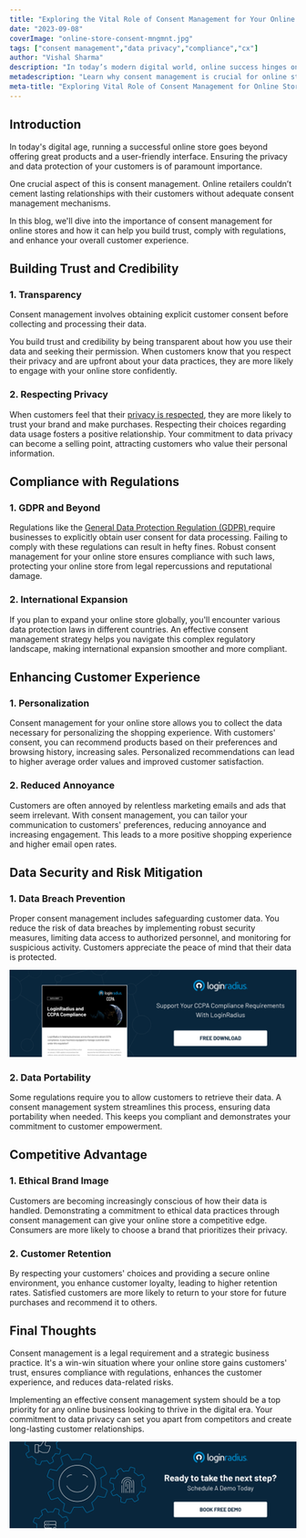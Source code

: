 ```yaml
---
title: "Exploring the Vital Role of Consent Management for Your Online Store"
date: "2023-09-08"
coverImage: "online-store-consent-mngmnt.jpg"
tags: ["consent management","data privacy","compliance","cx"]
author: "Vishal Sharma"
description: "In today’s modern digital world, online success hinges on more than just great products and user-friendly interfaces. It's about respecting privacy, complying with regulations, and fostering trust. Consent management plays a vital role in achieving these goals. By being transparent about data usage, respecting customer privacy, and complying with regulations like GDPR, you not only avoid legal troubles but also gain a competitive edge."
metadescription: "Learn why consent management is crucial for online stores. Discover how it builds trust, ensures compliance, and enhances the customer experience."
meta-title: "Exploring Vital Role of Consent Management for Online Store"
---
```

## Introduction

In today's digital age, running a successful online store goes beyond offering great products and a user-friendly interface. Ensuring the privacy and data protection of your customers is of paramount importance. 

One crucial aspect of this is consent management. Online retailers couldn’t cement lasting relationships with their customers without adequate consent management mechanisms. 

In this blog, we'll dive into the importance of consent management for online stores and how it can help you build trust, comply with regulations, and enhance your overall customer experience. 

## Building Trust and Credibility

### 1. Transparency 

Consent management involves obtaining explicit customer consent before collecting and processing their data. 

You build trust and credibility by being transparent about how you use their data and seeking their permission. When customers know that you respect their privacy and are upfront about your data practices, they are more likely to engage with your online store confidently.

### 2. Respecting Privacy

When customers feel that their [privacy is respected](https://www.loginradius.com/blog/identity/digital-privacy-best-practices/), they are more likely to trust your brand and make purchases. Respecting their choices regarding data usage fosters a positive relationship. Your commitment to data privacy can become a selling point, attracting customers who value their personal information.

## Compliance with Regulations

### 1. GDPR and Beyond

Regulations like the [General Data Protection Regulation (GDPR) ](https://www.loginradius.com/gdpr-and-privacy/)require businesses to explicitly obtain user consent for data processing. Failing to comply with these regulations can result in hefty fines. Robust consent management for your online store ensures compliance with such laws, protecting your online store from legal repercussions and reputational damage.


### 2. International Expansion

If you plan to expand your online store globally, you'll encounter various data protection laws in different countries. An effective consent management strategy helps you navigate this complex regulatory landscape, making international expansion smoother and more compliant.

## Enhancing Customer Experience

### 1. Personalization

Consent management for your online store allows you to collect the data necessary for personalizing the shopping experience. With customers' consent, you can recommend products based on their preferences and browsing history, increasing sales. Personalized recommendations can lead to higher average order values and improved customer satisfaction.

### 2. Reduced Annoyance

Customers are often annoyed by relentless marketing emails and ads that seem irrelevant. With consent management, you can tailor your communication to customers' preferences, reducing annoyance and increasing engagement. This leads to a more positive shopping experience and higher email open rates.

## Data Security and Risk Mitigation

### 1. Data Breach Prevention

Proper consent management includes safeguarding customer data. You reduce the risk of data breaches by implementing robust security measures, limiting data access to authorized personnel, and monitoring for suspicious activity. Customers appreciate the peace of mind that their data is protected.

[![DS-ccpa-compliance](DS-ccpa-compliance.png)](https://www.loginradius.com/resource/loginradius-and-ccpa-compliance)

### 2. Data Portability

Some regulations require you to allow customers to retrieve their data. A consent management system streamlines this process, ensuring data portability when needed. This keeps you compliant and demonstrates your commitment to customer empowerment.

## Competitive Advantage

### 1. Ethical Brand Image

Customers are becoming increasingly conscious of how their data is handled. Demonstrating a commitment to ethical data practices through consent management can give your online store a competitive edge. Consumers are more likely to choose a brand that prioritizes their privacy.

### 2. Customer Retention

By respecting your customers' choices and providing a secure online environment, you enhance customer loyalty, leading to higher retention rates. Satisfied customers are more likely to return to your store for future purchases and recommend it to others.

## Final Thoughts 

Consent management is a legal requirement and a strategic business practice. It's a win-win situation where your online store gains customers' trust, ensures compliance with regulations, enhances the customer experience, and reduces data-related risks. 

Implementing an effective consent management system should be a top priority for any online business looking to thrive in the digital era. Your commitment to data privacy can set you apart from competitors and create long-lasting customer relationships.

[![book-a-demo-loginradius](../../assets/book-a-demo-loginradius.png)](https://www.loginradius.com/book-a-demo/)

